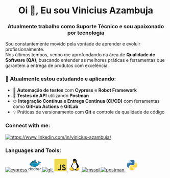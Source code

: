 <h1 align="center">Oi 👋, Eu sou Vinicius Azambuja</h1>
<h3 align="center">Atualmente trabalho como Suporte Técnico e sou apaixonado por tecnologia</h3>

Sou constantemente movido pela vontade de aprender e evoluir profissionalmente.  
Nos últimos tempos, venho me aprofundando na área de **Qualidade de Software (QA)**, buscando entender as melhores práticas e ferramentas que garantem a entrega de produtos com excelência.

### 🚀 Atualmente estou estudando e aplicando:
- 🧪 **Automação de testes** com **Cypress** e **Robot Framework**
- 🔌 **Testes de API** utilizando **Postman**
- ⚙️ **Integração Contínua e Entrega Contínua (CI/CD)** com ferramentas como **GitHub Actions** e **GitLab**
- 💡 Práticas de versionamento com **Git** e controle de qualidade de código

<h3 align="left">Connect with me:</h3>
<p align="left">
<a href="https://linkedin.com/in/vinicius-azambuja/" target="blank"><img align="center" src="https://raw.githubusercontent.com/rahuldkjain/github-profile-readme-generator/master/src/images/icons/Social/linked-in-alt.svg" alt="https://www.linkedin.com/in/vinicius-azambuja/" height="30" width="40" /></a>
</p>

<h3 align="left">Languages and Tools:</h3>
<p align="left"> <a href="https://www.cypress.io" target="_blank" rel="noreferrer"> <img src="https://raw.githubusercontent.com/simple-icons/simple-icons/6e46ec1fc23b60c8fd0d2f2ff46db82e16dbd75f/icons/cypress.svg" alt="cypress" width="40" height="40"/> </a> <a href="https://www.docker.com/" target="_blank" rel="noreferrer"> <img src="https://raw.githubusercontent.com/devicons/devicon/master/icons/docker/docker-original-wordmark.svg" alt="docker" width="40" height="40"/> </a> <a href="https://git-scm.com/" target="_blank" rel="noreferrer"> <img src="https://www.vectorlogo.zone/logos/git-scm/git-scm-icon.svg" alt="git" width="40" height="40"/> </a> <a href="https://developer.mozilla.org/en-US/docs/Web/JavaScript" target="_blank" rel="noreferrer"> <img src="https://raw.githubusercontent.com/devicons/devicon/master/icons/javascript/javascript-original.svg" alt="javascript" width="40" height="40"/> </a> <a href="https://www.linux.org/" target="_blank" rel="noreferrer"> <img src="https://raw.githubusercontent.com/devicons/devicon/master/icons/linux/linux-original.svg" alt="linux" width="40" height="40"/> </a> <a href="https://www.microsoft.com/en-us/sql-server" target="_blank" rel="noreferrer"> <img src="https://www.svgrepo.com/show/303229/microsoft-sql-server-logo.svg" alt="mssql" width="40" height="40"/> </a> <a href="https://postman.com" target="_blank" rel="noreferrer"> <img src="https://www.vectorlogo.zone/logos/getpostman/getpostman-icon.svg" alt="postman" width="40" height="40"/> </a> <a href="https://www.python.org" target="_blank" rel="noreferrer"> <img src="https://raw.githubusercontent.com/devicons/devicon/master/icons/python/python-original.svg" alt="python" width="40" height="40"/> </a> </p>
